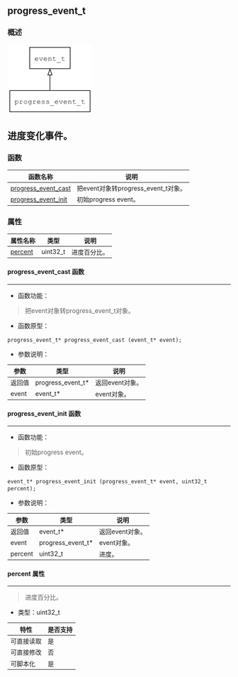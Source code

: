 ## progress\_event\_t
### 概述
![image](images/progress_event_t_0.png)

进度变化事件。
----------------------------------
### 函数
<p id="progress_event_t_methods">

| 函数名称 | 说明 | 
| -------- | ------------ | 
| <a href="#progress_event_t_progress_event_cast">progress\_event\_cast</a> | 把event对象转progress_event_t对象。 |
| <a href="#progress_event_t_progress_event_init">progress\_event\_init</a> | 初始progress event。 |
### 属性
<p id="progress_event_t_properties">

| 属性名称 | 类型 | 说明 | 
| -------- | ----- | ------------ | 
| <a href="#progress_event_t_percent">percent</a> | uint32\_t | 进度百分比。 |
#### progress\_event\_cast 函数
-----------------------

* 函数功能：

> <p id="progress_event_t_progress_event_cast">把event对象转progress_event_t对象。

* 函数原型：

```
progress_event_t* progress_event_cast (event_t* event);
```

* 参数说明：

| 参数 | 类型 | 说明 |
| -------- | ----- | --------- |
| 返回值 | progress\_event\_t* | 返回event对象。 |
| event | event\_t* | event对象。 |
#### progress\_event\_init 函数
-----------------------

* 函数功能：

> <p id="progress_event_t_progress_event_init">初始progress event。

* 函数原型：

```
event_t* progress_event_init (progress_event_t* event, uint32_t percent);
```

* 参数说明：

| 参数 | 类型 | 说明 |
| -------- | ----- | --------- |
| 返回值 | event\_t* | 返回event对象。 |
| event | progress\_event\_t* | event对象。 |
| percent | uint32\_t | 进度。 |
#### percent 属性
-----------------------
> <p id="progress_event_t_percent">进度百分比。

* 类型：uint32\_t

| 特性 | 是否支持 |
| -------- | ----- |
| 可直接读取 | 是 |
| 可直接修改 | 否 |
| 可脚本化   | 是 |
